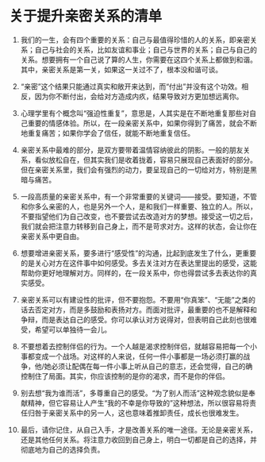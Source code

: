 # 关于提升亲密关系的清单

1. 我们的一生，会有四个重要的关系：自己与最值得珍惜的人的关系，即亲密关系；自己与社会的关系，比如友谊和事业；自己与世界的关系；自己与自己的关系。想要拥有一个自己说了算的人生，你需要在这四个关系上都做到和谐。其中，亲密关系是第一关，如果这一关过不了，根本没和谐可谈。


2. “亲密”这个结果只能通过真实和敞开来达到，而“付出”并没有这个功效。相反，因为你不断付出，会给对方造成内疚，结果导致对方更加想远离你。 


3. 心理学里有个概念叫“强迫性重复”，意思是，人其实是在不断地重复那些对自己重要的情感体验。所以，在一段亲密关系中，如果你得到了痛苦，就会不断地重复痛苦；如果你学会了信任，就能不断地重复信任。 


4. 亲密关系中最难的部分，是双方要带着温情容纳彼此的阴影。一般的朋友关系，看似放松自在，但其实我们是收着拢着，容易只展现自己表面好的部分。但在亲密关系里，我们会有强烈的动力，要呈现自己的一切给对方，特别是黑暗与痛苦。


5. 一段高质量的亲密关系中，有一个非常重要的关键词——接受。要知道，不管和你多么亲密的人，也是另外一个人，是和我们一样重要、独立的人。所以，不要指望他们为自己改变，也不要尝试去改造对方的梦想。接受这一切之后，我们就会把注意力转移到自己身上，而不是苛求对方。这样的状态，会让你在亲密关系中更自由。 


6. 想要增进亲密关系，要多进行“感受性”的沟通，比起到底发生了什么，更重要的是关心对方在这件事中如何感受。多去关注对方在表达里提出的感受，这能帮助你更好地理解对方。同样的，在一段关系中，你也得尝试多去表达你的真实感受。


7. 亲密关系可以有建设性的批评，但不要抱怨。不要用“你真笨”、“无能”之类的话去否定对方，而是多鼓励和表扬对方。而面对批评，最重要的也不是解释和争辩，而是表达自己的感受。你可以承认对方说得对，但表明自己此刻也很难受，希望可以单独待一会儿。


8. 不要想着去控制伴侣的行为。一个人越是渴求控制伴侣，就越容易把每一个小事都变成一个战场。对这样的人来说，任何一件小事都是一场必须打赢的战争，他/她必须让配偶在每一件小事上听从自己的意志，还会觉得，自己的确控制住了局面。其实，你应该控制的是你的渴求，而不是你的伴侣。


9. 别去想“我为谁而活”，多尊重自己的感受。“为了别人而活”这种观念貌似是奉献精神，但它容易让人产生“我的不幸是你导致的”这种想法，所以很容易将责任归咎于亲密关系中的另一人，这也意味着推卸责任，成长也很难发生。


10. 最后，请你记住，从自己入手，才是改善关系的唯一途径。无论是亲密关系，还是其他任何关系。将注意力收回到自己身上，明白一切都是自己的选择，并彻底地为自己的选择负责。


